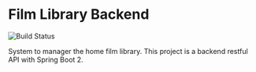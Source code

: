 # Film Library Backend
![Build Status](https://img.shields.io/jenkins/build?jobUrl=http://ec2-52-51-144-166.eu-west-1.compute.amazonaws.com/job/film-library-ci/&style=for-the-badge)

System to manager the home film library. This project is a backend restful API with Spring Boot 2.
